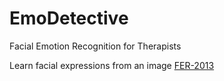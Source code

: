 # EmoDetective
Facial Emotion Recognition for Therapists

Learn facial expressions from an image
[FER-2013](https://www.kaggle.com/datasets/msambare/fer2013)
